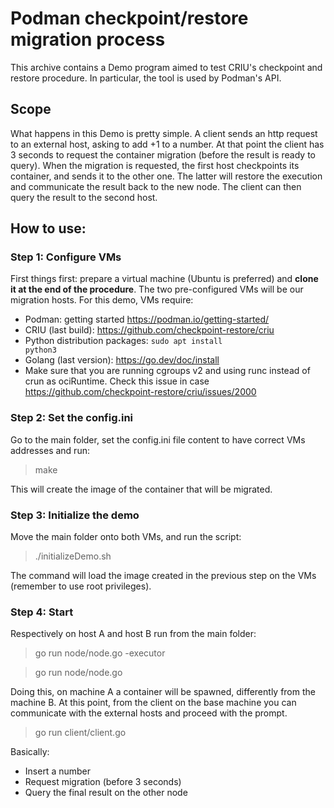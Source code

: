 # Podman checkpoint/restore migration process
This archive contains a Demo program aimed to test CRIU's checkpoint and restore procedure. In particular, the tool is used by Podman's API.
## Scope
What happens in this Demo is pretty simple. A client sends an http request to an external host, asking to add +1 to a number.
At that point the client has 3 seconds to request the container migration (before the result is ready to query).
When the migration is requested, the first host checkpoints its container, and sends it to the other one. The latter will restore the execution and communicate the result back to the new node.
The client can then query the result to the second host.
## How to use:
### Step 1: Configure VMs
First things first: prepare a virtual machine (Ubuntu is preferred) and **clone it at the end of the procedure**. The two pre-configured VMs will be our migration hosts. For this demo, VMs require:
- Podman: getting started https://podman.io/getting-started/
- CRIU (last build): https://github.com/checkpoint-restore/criu
- Python distribution packages: <code>sudo apt install python3</code>
- Golang (last version): https://go.dev/doc/install
- Make sure that you are running cgroups v2 and using runc instead of crun as ociRuntime. Check this issue in case https://github.com/checkpoint-restore/criu/issues/2000

### Step 2: Set the config.ini
Go to the main folder, set the config.ini file content to have correct VMs addresses and run:
> make

This will create the image of the container that will be migrated.
### Step 3: Initialize the demo
Move the main folder onto both VMs, and run the script:
>./initializeDemo.sh

The command will load the image created in the previous step on the VMs (remember to use root privileges).
### Step 4: Start
Respectively on host A and host B run from the main folder:
> go run node/node.go -executor

> go run node/node.go

Doing this, on machine A a container will be spawned, differently from the machine B.
At this point, from the client on the base machine you can communicate with the external hosts and proceed with the prompt.
> go run client/client.go

Basically:
- Insert a number
- Request migration (before 3 seconds)
- Query the final result on the other node
